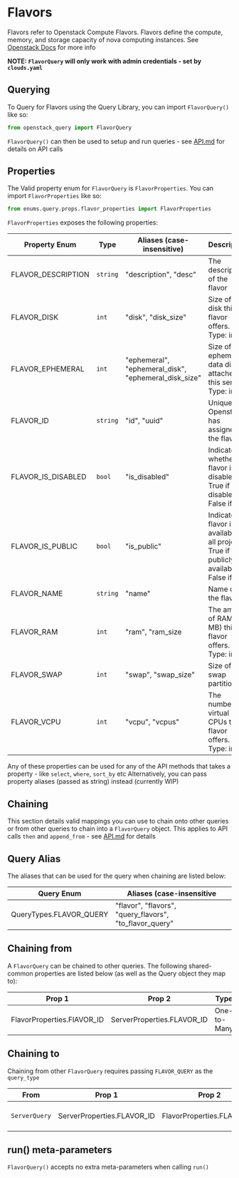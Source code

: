 # Flavors
Flavors refer to Openstack Compute Flavors. Flavors define the compute, memory, and storage capacity of nova computing instances.
See [Openstack Docs](https://docs.openstack.org/api-ref/compute/#flavors) for more info

**NOTE: `FlavorQuery` will only work with admin credentials - set by `clouds.yaml`**

## Querying

To Query for Flavors using the Query Library, you can import `FlavorQuery()` like so:

```python
from openstack_query import FlavorQuery
```

`FlavorQuery()` can then be used to setup and run queries - see [API.md](../API.md) for details on API calls

## Properties

The Valid property enum for `FlavorQuery` is `FlavorProperties`. You can import `FlavorProperties` like so:

```python
from enums.query.props.flavor_properties import FlavorProperties
```

`FlavorProperties` exposes the following properties:

| Property Enum      | Type     | Aliases (case-insensitive)                           | Description                                                                                     |
|--------------------|----------|------------------------------------------------------|-------------------------------------------------------------------------------------------------|
| FLAVOR_DESCRIPTION | `string` | "description", "desc"                                | The description of the flavor                                                                   |
| FLAVOR_DISK        | `int`    | "disk", "disk_size"                                  | Size of the disk this flavor offers. Type: int                                                  |
| FLAVOR_EPHEMERAL   | `int`    | "ephemeral", "ephemeral_disk", "ephemeral_disk_size" | Size of the ephemeral data disk attached to this server. Type: int                              |
| FLAVOR_ID          | `string` | "id", "uuid"                                         | Unique ID Openstack has assigned the flavor.                                                    |
| FLAVOR_IS_DISABLED | `bool`   | "is_disabled"                                        | Indicates whether flavor is disabled. <br/>True if disabled, False if not                       |
| FLAVOR_IS_PUBLIC   | `bool`   | "is_public"                                          | Indicates if flavor is available to all projects. <br/>True if publicly available, False if not |
| FLAVOR_NAME        | `string` | "name"                                               | Name of the flavor                                                                              |
| FLAVOR_RAM         | `int`    | "ram", "ram_size                                     | The amount of RAM (in MB) this flavor offers. Type: int                                         |
| FLAVOR_SWAP        | `int`    | "swap", "swap_size"                                  | Size of the swap partitions.                                                                    |
| FLAVOR_VCPU        | `int`    | "vcpu", "vcpus"                                      | The number of virtual CPUs this flavor offers. Type: int                                        |

Any of these properties can be used for any of the API methods that takes a property - like `select`, `where`, `sort_by` etc
Alternatively, you can pass property aliases (passed as string) instead (currently WIP)

## Chaining
This section details valid mappings you can use to chain onto other queries or from other queries to chain into a `FlavorQuery` object.
This applies to API calls `then` and `append_from` - see [API.md](../API.md) for details

## Query Alias
The aliases that can be used for the query when chaining are listed below:

| Query Enum              | Aliases (case-insensitive                               |
|-------------------------|---------------------------------------------------------|
| QueryTypes.FLAVOR_QUERY | "flavor", "flavors", "query_flavors", "to_flavor_query" |



## Chaining from
A `FlavorQuery` can be chained to other queries.
The following shared-common properties are listed below (as well as the Query object they map to):

| Prop 1                     | Prop 2                     | Type        | Maps                           | Documentation            |
|----------------------------|----------------------------|-------------|--------------------------------|--------------------------|
| FlavorProperties.FlAVOR_ID | ServerProperties.FLAVOR_ID | One-to-Many | `FlavorQuery` to `ServerQuery` | [SERVERS.md](SERVERS.md) |


## Chaining to
Chaining from other `FlavorQuery` requires passing `FLAVOR_QUERY` as the `query_type`

| From          | Prop 1                     | Prop 2                     | Type        | Documentation            |
|---------------|----------------------------|----------------------------|-------------|--------------------------|
| `ServerQuery` | ServerProperties.FLAVOR_ID | FlavorProperties.FLAVOR_ID | Many-to-One | [SERVERS.md](SERVERS.md) |


## run() meta-parameters

`FlavorQuery()` accepts no extra meta-parameters when calling `run()`
